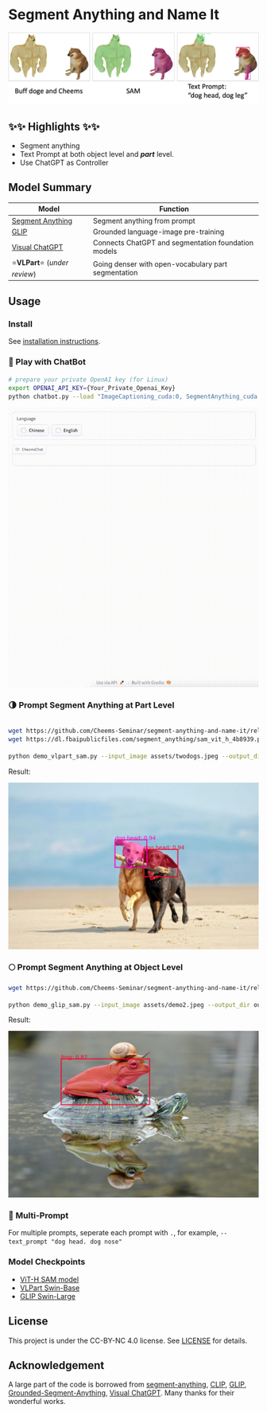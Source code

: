 

# Segment Anything and Name It


![](./assets/teaser.png)



## :sparkles::sparkles: Highlights :sparkles::sparkles:

- Segment anything
- Text Prompt at both object level and ***part*** level.
- Use ChatGPT as Controller


## Model Summary


| Model | Function |
| ----  | -------- |
| [Segment Anything](https://github.com/facebookresearch/segment-anything) | Segment anything from prompt |
| [GLIP](https://github.com/microsoft/GLIP) | Grounded language-image pre-training |
| [Visual ChatGPT](https://github.com/microsoft/visual-chatgpt) | Connects ChatGPT and segmentation foundation models |
| :star:**VLPart**:star: (*under review*) | Going denser with open-vocabulary part segmentation |

## Usage

### Install

See [installation instructions](INSTALL.md).



### :robot: Play with ChatBot

```bash
# prepare your private OpenAI key (for Linux)
export OPENAI_API_KEY={Your_Private_Openai_Key}
python chatbot.py --load "ImageCaptioning_cuda:0, SegmentAnything_cuda:1, PartPromptSegmentAnything_cuda:1, ObjectPromptSegmentAnything_cuda:0"
```

<img src="./assets/demo_chat_short.gif" width="600">


### :last_quarter_moon: Prompt Segment Anything at Part Level

```bash

wget https://github.com/Cheems-Seminar/segment-anything-and-name-it/releases/download/v1.0/swinbase_part_0a0000.pth
wget https://dl.fbaipublicfiles.com/segment_anything/sam_vit_h_4b8939.pth

python demo_vlpart_sam.py --input_image assets/twodogs.jpeg --output_dir outputs_demo --text_prompt "dog head"
```
Result:

<img src="./assets/vlpart_sam_output_twodogs.jpeg" width="600">

### :full_moon: Prompt Segment Anything at Object Level

```bash
wget https://github.com/Cheems-Seminar/segment-anything-and-name-it/releases/download/v1.0/glip_large.pth

python demo_glip_sam.py --input_image assets/demo2.jpeg --output_dir outputs_demo --text_prompt "frog"

```

Result:

<img src="./assets/glip_sam_output_demo2.jpeg" width="600">


###  :lollipop: Multi-Prompt

For multiple prompts, seperate each prompt with `.`, for example, `--text_prompt "dog head. dog nose"`


### Model Checkpoints

* [ViT-H SAM model](https://dl.fbaipublicfiles.com/segment_anything/sam_vit_h_4b8939.pth)
* [VLPart Swin-Base](https://github.com/Cheems-Seminar/segment-anything-and-name-it/releases/download/v1.0/swinbase_part_0a0000.pth)
* [GLIP Swin-Large](https://github.com/Cheems-Seminar/segment-anything-and-name-it/releases/download/v1.0/glip_large.pth)


## License

This project is under the CC-BY-NC 4.0 license. See [LICENSE](LICENSE) for details.


## Acknowledgement

A large part of the code is borrowed from [segment-anything](https://github.com/facebookresearch/segment-anything), [CLIP](https://github.com/openai/CLIP), [GLIP](https://github.com/microsoft/GLIP), [Grounded-Segment-Anything](https://github.com/IDEA-Research/Grounded-Segment-Anything), [Visual ChatGPT](https://github.com/microsoft/visual-chatgpt). Many thanks for their wonderful works.
